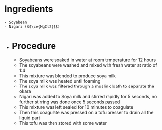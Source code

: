 # Ingredients
	- Soyabean
	- Nigari ($$\ce{MgCl2}$$)
- # Procedure
	- Soyabeans were soaked in water at room temperature for 12 hours
	- The soyabeans were washed and mixed with fresh water at ratio of 1:4
	- This mixture was blended to produce soya milk
	- The soya milk was heated until foaming
	- The soya milk was filtered through a muslin cloath to separate the okara
	- Nigari was added to Soya milk and stirred rapidly for 5 seconds, no further stirring was done once 5 seconds passed
	- This mixture was left sealed for 10 minutes to coagulate
	- Then this coagulate was pressed on a tofu presser to drain all the liquid part
	- This tofu was then stored with some water